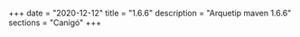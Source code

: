 +++
date        = "2020-12-12"
title       = "1.6.6"
description = "Arquetip maven 1.6.6"
sections    = "Canigó"
+++